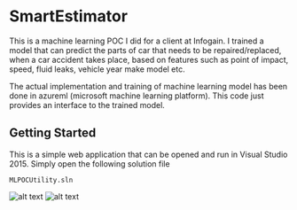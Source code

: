 # SmartEstimator

This is a machine learning POC I did for a client at Infogain. I trained a model that can predict the parts of car that needs to be repaired/replaced, when a car accident takes place, based on features such as point of impact, speed, fluid leaks, vehicle year make model etc.

The actual implementation and training of machine learning model has been done in azureml (microsoft machine learning platform). This code just provides an interface to the trained model.

## Getting Started

This is a simple web application that can be opened and run in Visual Studio 2015. Simply open the following solution file

```
MLPOCUtility.sln
```

![alt text](/s1.png)
![alt text](/s2.png)

